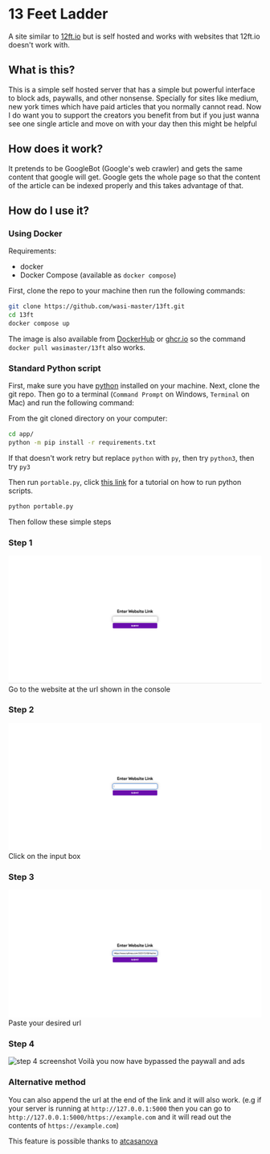 # 13 Feet Ladder

A site similar to [12ft.io](https://12ft.io) but is self hosted and works with websites that 12ft.io doesn't work with.

## What is this?

This is a simple self hosted server that has a simple but powerful interface to block ads, paywalls, and other nonsense. Specially for sites like medium, new york times which have paid articles that you normally cannot read. Now I do want you to support the creators you benefit from but if you just wanna see one single article and move on with your day then this might be helpful

## How does it work?

It pretends to be GoogleBot (Google's web crawler) and gets the same content that google will get. Google gets the whole page so that the content of the article can be indexed properly and this takes advantage of that.

## How do I use it?

### Using Docker

Requirements:
- docker
- Docker Compose (available as `docker compose`)

First, clone the repo to your machine then run the following commands:

```sh
git clone https://github.com/wasi-master/13ft.git
cd 13ft
docker compose up
```

The image is also available from [DockerHub](https://hub.docker.com/r/wasimaster/13ft "docker pull wasimaster/13ft") or [ghcr.io](https://github.com/wasi-master/13ft/pkgs/container/13ft "docker pull ghcr.io/wasi-master/13ft:0.2.3") so the command `docker pull wasimaster/13ft` also works.

### Standard Python script

First, make sure you have [python](https://python.org) installed on your machine. Next, clone the git repo. Then go to a terminal (`Command Prompt` on Windows, `Terminal` on Mac) and run the following command:

From the git cloned directory on your computer:

```sh
cd app/
python -m pip install -r requirements.txt
```

If that doesn't work retry but replace `python` with `py`, then try `python3`, then try `py3`

Then run `portable.py`, click [this link](https://realpython.com/run-python-scripts/) for a tutorial on how to run python scripts.

```sh
python portable.py
```

Then follow these simple steps

### Step 1

![step 1 screenshot](screenshots/step-1.png)
Go to the website at the url shown in the console

### Step 2

![step 2 screenshot](screenshots/step-2.png)
Click on the input box

### Step 3

![step 3 screenshot](screenshots/step-3.png)
Paste your desired url

### Step 4

![step 4 screenshot](screenshots/step-4.gif)
Voilà you now have bypassed the paywall and ads

### Alternative method

You can also append the url at the end of the link and it will also work. (e.g if your server is running at `http://127.0.0.1:5000` then you can go to `http://127.0.0.1:5000/https://example.com` and it will read out the contents of `https://example.com`)

This feature is possible thanks to [atcasanova](https://github.com/atcasanova)

